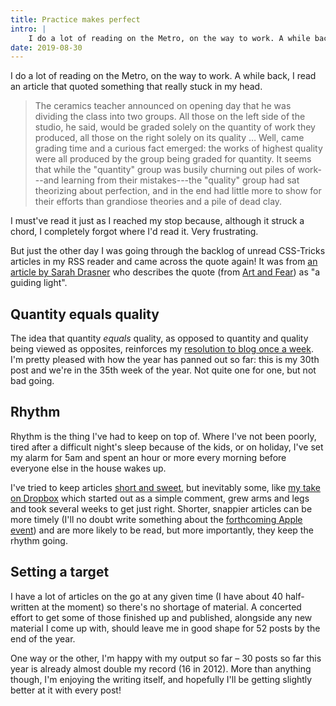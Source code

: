 ```yaml
---
title: Practice makes perfect
intro: |
    I do a lot of reading on the Metro, on the way to work. A while back, I read an article that quoted something that really stuck in my head.
date: 2019-08-30
---
```


I do a lot of reading on the Metro, on the way to work. A while back, I read an article that quoted something that really stuck in my head.

> The ceramics teacher announced on opening day that he was dividing the class into two groups. All those on the left side of the studio, he said, would be graded solely on the quantity of work they produced, all those on the right solely on its quality … Well, came grading time and a curious fact emerged: the works of highest quality were all produced by the group being graded for quantity. It seems that while the "quantity" group was busily churning out piles of work---and learning from their mistakes---the "quality" group had sat theorizing about perfection, and in the end had little more to show for their efforts than grandiose theories and a pile of dead clay.

I must've read it just as I reached my stop because, although it struck a chord, I completely forgot where I'd read it. Very frustrating.

But just the other day I was going through the backlog of unread CSS-Tricks articles in my RSS reader and came across the quote again! It was from [an article by Sarah Drasner](https://css-tricks.com/learning-to-learn/) who describes the quote (from [Art and Fear](https://books.apple.com/gb/book/art-fear/id392265214)) as "a guiding light".


## Quantity equals quality

The idea that quantity *equals* quality, as opposed to quantity and quality being viewed as opposites, reinforces my [resolution to blog once a week](/blog/a-new-years-resolution-for-2019). I'm pretty pleased with how the year has panned out so far: this is my 30th post and we're in the 35th week of the year. Not quite one for one, but not bad going.


## Rhythm

Rhythm is the thing I've had to keep on top of. Where I've not been poorly, tired after a difficult night's sleep because of the kids, or on holiday, I've set my alarm for 5am and spent an hour or more every morning before everyone else in the house wakes up.

I've tried to keep articles [short and sweet](/blog/settling-for-less), but inevitably some, like [my take on Dropbox](/blog/stop-the-ride-i-want-to-get-off) which started out as a simple comment, grew arms and legs and took several weeks to get just right. Shorter, snappier articles can be more timely (I'll no doubt write something about the [forthcoming Apple event](https://www.loopinsight.com/2019/08/29/apple-sends-invite-for-september-10-event/)) and are more likely to be read, but more importantly, they keep the rhythm going.


## Setting a target

I have a lot of articles on the go at any given time (I have about 40 half-written at the moment) so there's no shortage of material. A concerted effort to get some of those finished up and published, alongside any new material I come up with, should leave me in good shape for 52 posts by the end of the year.

One way or the other, I'm happy with my output so far – 30 posts so far this year is already almost double my record (16 in 2012). More than anything though, I'm enjoying the writing itself, and hopefully I'll be getting slightly better at it with every post!
